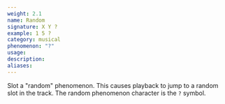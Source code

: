 ```yaml
---
weight: 2.1
name: Random
signature: X Y ?
example: 1 5 ?
category: musical
phenomenon: "?"
usage: 
description: 
aliases: 
---
```

Slot a "random" phenomenon. This causes playback to jump to a random slot in the track. The random phenomenon character is the `?` symbol.